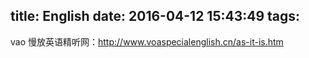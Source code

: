 title: English
date: 2016-04-12 15:43:49
tags:
---
vao 慢放英语精听网：http://www.voaspecialenglish.cn/as-it-is.htm
